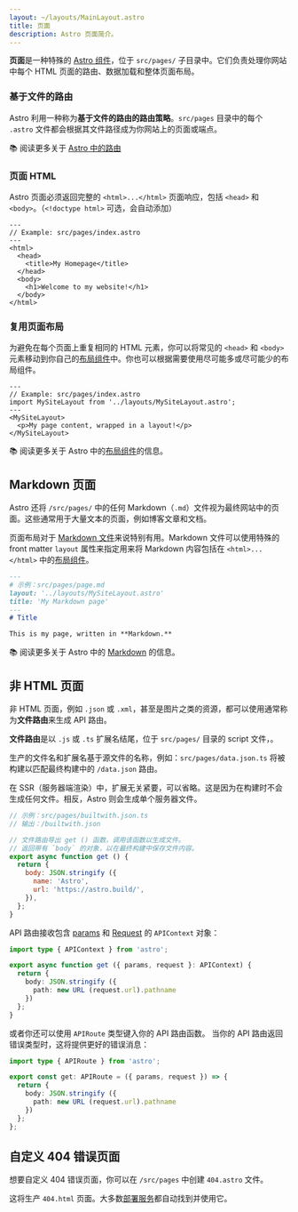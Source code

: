 ```yaml
---
layout: ~/layouts/MainLayout.astro
title: 页面
description: Astro 页面简介。
---
```


**页面**是一种特殊的 [Astro 组件](/zh-CN/core-concepts/astro-components/)，位于 `src/pages/` 子目录中。它们负责处理你网站中每个 HTML 页面的路由、数据加载和整体页面布局。

### 基于文件的路由

Astro 利用一种称为**基于文件的路由的路由策略**。`src/pages` 目录中的每个 `.astro` 文件都会根据其文件路径成为你网站上的页面或端点。

📚 阅读更多关于 [Astro 中的路由](/zh-CN/core-concepts/routing/)

### 页面 HTML

Astro 页面必须返回完整的 `<html>...</html>` 页面响应，包括 `<head>` 和 `<body>`。（`<!doctype html>` 可选，会自动添加）

```astro
---
// Example: src/pages/index.astro
---
<html>
  <head>
    <title>My Homepage</title>
  </head>
  <body>
    <h1>Welcome to my website!</h1>
  </body>
</html>
```

### 复用页面布局

为避免在每个页面上重复相同的 HTML 元素，你可以将常见的 `<head>` 和 `<body>` 元素移动到你自己的[布局组件](/zh-CN/core-concepts/layouts/)中。你也可以根据需要使用尽可能多或尽可能少的布局组件。

```astro
---
// Example: src/pages/index.astro
import MySiteLayout from '../layouts/MySiteLayout.astro';
---
<MySiteLayout>
  <p>My page content, wrapped in a layout!</p>
</MySiteLayout>
```

📚 阅读更多关于 Astro 中的[布局组件](/zh-CN/core-concepts/layouts/)的信息。

## Markdown 页面

Astro 还将 `/src/pages/` 中的任何 Markdown（`.md`）文件视为最终网站中的页面。这些通常用于大量文本的页面，例如博客文章和文档。

页面布局对于 [Markdown 文件](#markdown-页面)来说特别有用。Markdown 文件可以使用特殊的 front matter `layout` 属性来指定用来将 Markdown 内容包括在 `<html>...</html>` 中的[布局组件](/zh-CN/core-concepts/layouts/)。

```md
---
# 示例：src/pages/page.md
layout: '../layouts/MySiteLayout.astro'
title: 'My Markdown page'
---
# Title

This is my page, written in **Markdown.**
```

📚 阅读更多关于 Astro 中的 [Markdown](/zh-CN/guides/markdown-content/) 的信息。

## 非 HTML 页面

非 HTML 页面，例如 `.json` 或 `.xml`，甚至是图片之类的资源，都可以使用通常称为**文件路由**来生成 API 路由。

**文件路由**是以 `.js` 或 `.ts` 扩展名结尾，位于 `src/pages/` 目录的 script 文件，。

生产的文件名和扩展名基于源文件的名称，例如：`src/pages/data.json.ts` 将被构建以匹配最终构建中的 `/data.json` 路由。

在 SSR（服务器端渲染）中，扩展无关紧要，可以省略。这是因为在构建时不会生成任何文件。相反，Astro 则会生成单个服务器文件。

```js
// 示例：src/pages/builtwith.json.ts
// 输出：/builtwith.json

// 文件路由导出 get () 函数，调用该函数以生成文件。
// 返回带有 `body` 的对象，以在最终构建中保存文件内容。
export async function get () {
  return {
    body: JSON.stringify ({
      name: 'Astro',
      url: 'https://astro.build/',
    }),
  };
}
```

API 路由接收包含 [params](/zh-CN/reference/api-reference/#params) 和 [Request](https://developer.mozilla.org/en-US/docs/Web/API/request) 的 `APIContext` 对象：

```ts
import type { APIContext } from 'astro';

export async function get ({ params, request }: APIContext) {
  return {
    body: JSON.stringify ({
      path: new URL (request.url).pathname
    })
  };
}
```

或者你还可以使用 `APIRoute` 类型键入你的 API 路由函数。 当你的 API 路由返回错误类型时，这将提供更好的错误消息：

```ts
import type { APIRoute } from 'astro';

export const get: APIRoute = ({ params, request }) => {
  return {
    body: JSON.stringify ({
      path: new URL (request.url).pathname
    })
  };
};
```

## 自定义 404 错误页面

想要自定义 404 错误页面，你可以在 `/src/pages` 中创建 `404.astro` 文件。

这将生产 `404.html` 页面。大多数[部署服务](/zh-CN/guides/deploy/)都自动找到并使用它。
